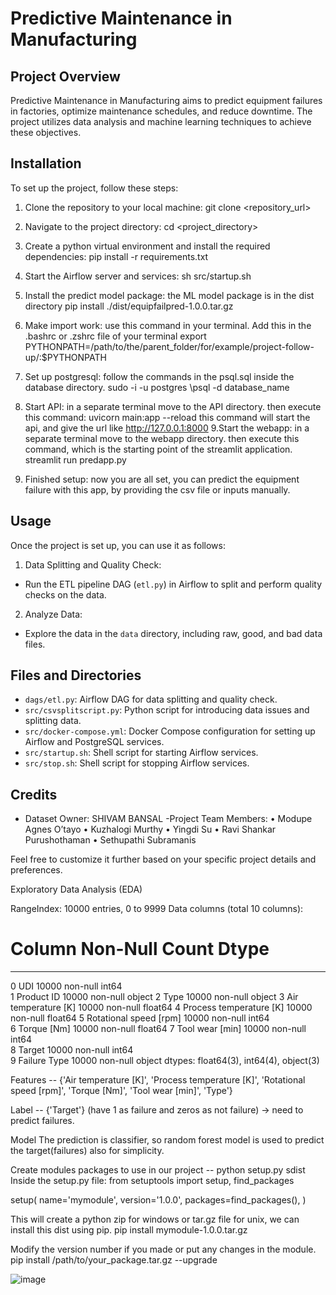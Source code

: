 # Predictive Maintenance in Manufacturing

## Project Overview
Predictive Maintenance in Manufacturing aims to predict equipment failures in factories, optimize maintenance schedules, and reduce downtime. The project utilizes data analysis and machine learning techniques to achieve these objectives.

## Installation
To set up the project, follow these steps:
1. Clone the repository to your local machine: 
git clone <repository_url>

2. Navigate to the project directory:
cd <project_directory>

3. Create a python virtual environment and install the required dependencies:
pip install -r requirements.txt


4. Start the Airflow server and services:
sh src/startup.sh

5. Install the predict model package: the ML model package is in the dist directory
pip install ./dist/equipfailpred-1.0.0.tar.gz

6. Make import work: use this command in your terminal. Add this in the .bashrc or .zshrc file of your terminal
export PYTHONPATH=/path/to/the/parent_folder/for/example/project-follow-up/:$PYTHONPATH

7. Set up postgresql: follow the commands in the psql.sql inside the database directory.
sudo -i -u postgres
\psql -d database_name
8. Start API: in a separate terminal move to the API directory. then execute this command:
uvicorn main:app --reload
this command will start the api, and give the url like http://127.0.0.1:8000
9.Start the webapp: in a separate terminal move to the webapp directory. then execute this command, which is the starting point of the streamlit application.
streamlit run predapp.py
10. Finished setup: now you are all set, you can predict the equipment failure with this app, by providing the csv file or inputs manually.

## Usage
Once the project is set up, you can use it as follows:
1. Data Splitting and Quality Check:
- Run the ETL pipeline DAG (`etl.py`) in Airflow to split and perform quality checks on the data.
2. Analyze Data:
- Explore the data in the `data` directory, including raw, good, and bad data files.

## Files and Directories
- `dags/etl.py`: Airflow DAG for data splitting and quality check.
- `src/csvsplitscript.py`: Python script for introducing data issues and splitting data.
- `src/docker-compose.yml`: Docker Compose configuration for setting up Airflow and PostgreSQL services.
- `src/startup.sh`: Shell script for starting Airflow services.
- `src/stop.sh`: Shell script for stopping Airflow services.

## Credits
- Dataset Owner: SHIVAM BANSAL
-Project Team Members:
•	Modupe Agnes O’tayo
•	Kuzhalogi Murthy
•	Yingdi Su
•	Ravi Shankar Purushothaman
•	Sethupathi Subramanis

Feel free to customize it further based on your specific project details and preferences.

Exploratory Data Analysis (EDA)

RangeIndex: 10000 entries, 0 to 9999
Data columns (total 10 columns):
 #   Column                   Non-Null Count  Dtype  
---  ------                   --------------  -----  
 0   UDI                      10000 non-null  int64  
 1   Product ID               10000 non-null  object 
 2   Type                     10000 non-null  object 
 3   Air temperature [K]      10000 non-null  float64
 4   Process temperature [K]  10000 non-null  float64
 5   Rotational speed [rpm]   10000 non-null  int64  
 6   Torque [Nm]              10000 non-null  float64
 7   Tool wear [min]          10000 non-null  int64  
 8   Target                   10000 non-null  int64  
 9   Failure Type             10000 non-null  object 
dtypes: float64(3), int64(4), object(3)

Features
-- {'Air temperature [K]', 'Process temperature [K]', 'Rotational speed [rpm]', 'Torque [Nm]', 'Tool wear [min]', 'Type'}

Label
-- {'Target'} (have 1 as failure and zeros as not failure) -> need to predict failures.

Model
The prediction is classifier, so random forest model is used to predict the target(failures) also for simplicity.

Create modules packages to use in our project
-- python setup.py sdist Inside the setup.py file:
from setuptools import setup, find_packages

setup(
    name='mymodule',
    version='1.0.0',
    packages=find_packages(),
)

This will create a python zip for windows or tar.gz file for unix, we can install this dist using pip.
pip install mymodule-1.0.0.tar.gz

Modify the version number if you made or put any changes in the module.
pip install /path/to/your_package.tar.gz --upgrade

![image](https://github.com/modupeotayo/dsp_project/assets/90942498/f511f957-6e01-4bbd-99a8-29311ba474bb)
